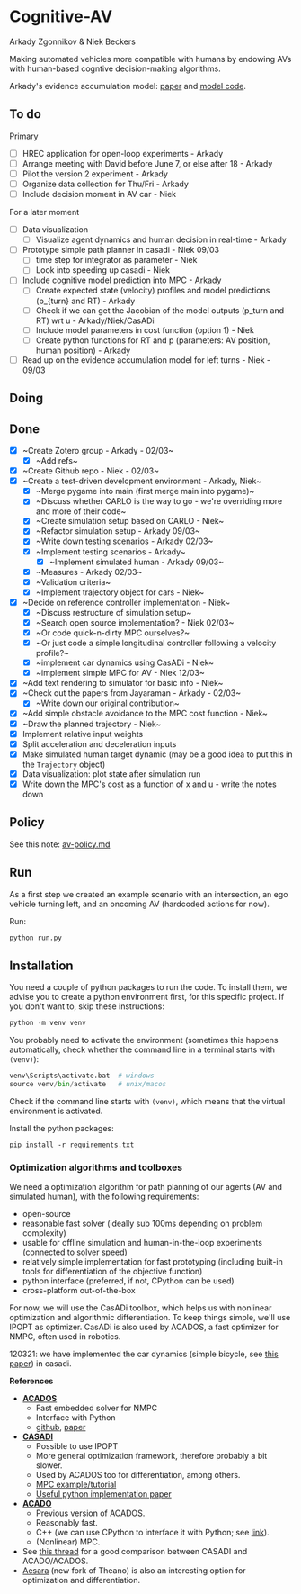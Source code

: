 # Cognitive-AV

Arkady Zgonnikov & Niek Beckers

Making automated vehicles more compatible with humans by endowing AVs with human-based cogntive decision-making algorithms.

Arkady's evidence accumulation model: [paper](https://psyarxiv.com/p8dxn/) and [model code](https://osf.io/x3ns6/).

## To do
Primary
- [ ] HREC application for open-loop experiments - Arkady
- [ ] Arrange meeting with David before June 7, or else after 18 - Arkady
- [ ] Pilot the version 2 experiment - Arkady
- [ ] Organize data collection for Thu/Fri - Arkady
- [ ] Include decision moment in AV car - Niek

For a later moment
- [ ] Data visualization
    - [ ] Visualize agent dynamics and human decision in real-time - Arkady
- [ ] Prototype simple path planner in casadi - Niek 09/03
    - [ ] time step for integrator as parameter - Niek
    - [ ] Look into speeding up casadi - Niek
- [ ] Include cognitive model prediction into MPC - Arkady
    - [ ] Create expected state (velocity) profiles and model predictions (p_{turn} and RT) - Arkady 
    - [ ] Check if we can get the Jacobian of the model outputs (p_turn and RT) wrt u - Arkady/Niek/CasADi
    - [ ] Include model parameters in cost function (option 1) - Niek
    - [ ] Create python functions for RT and p (parameters: AV position, human position) - Arkady
- [ ] Read up on the evidence accumulation model for left turns - Niek - 09/03

## Doing



## Done

- [x] ~Create Zotero group - Arkady - 02/03~
    - [x] ~Add refs~
- [x] ~Create Github repo - Niek - 02/03~
- [x] ~Create a test-driven development environment - Arkady, Niek~
    - [x] ~Merge pygame into main (first merge main into pygame)~
    - [x] ~Discuss whether CARLO is the way to go - we're overriding more and more of their code~
    - [x] ~Create simulation setup based on CARLO - Niek~ 
    - [x] ~Refactor simulation setup - Arkady 09/03~
    - [x] ~Write down testing scenarios - Arkady 02/03~
    - [x] ~Implement testing scenarios - Arkady~
        - [x] ~Implement simulated human - Arkady 09/03~
    - [x] ~Measures - Arkady 02/03~
    - [x] ~Validation criteria~
    - [x] ~Implement trajectory object for cars - Niek~
- [x] ~Decide on reference controller implementation - Niek~
    - [x] ~Discuss restructure of simulation setup~
    - [x] ~Search open source implementation? - Niek 02/03~
    - [x] ~Or code quick-n-dirty MPC ourselves?~
    - [x] ~Or just code a simple longitudinal controller following a velocity profile?~
    - [x] ~implement car dynamics using CasADi - Niek~
    - [x] ~implement simple MPC for AV - Niek 12/03~
- [x] ~Add text rendering to simulator for basic info - Niek~
- [x] ~Check out the papers from Jayaraman - Arkady - 02/03~
    - [x] ~Write down our original contribution~
- [x] ~Add simple obstacle avoidance to the MPC cost function - Niek~
- [x] ~Draw the planned trajectory - Niek~
- [x] Implement relative input weights
- [x] Split acceleration and deceleration inputs
- [x] Make simulated human target dynamic (may be a good idea to put this in the `Trajectory` object)
- [x] Data visualization: plot state after simulation run
- [x] Write down the MPC's cost as a function of x and u - write the notes down
## Policy

See this note: [av-policy.md](av-policy.md)

## Run

As a first step we created an example scenario with an intersection, an ego vehicle turning left, and an oncoming AV (hardcoded actions for now).

Run: 
```python
python run.py
```

## Installation

You need a couple of python packages to run the code. To install them, we advise you to create a python environment first, for this specific project. If you don't want to, skip these instructions:

```python
python -m venv venv
``` 
You probably need to activate the environment (sometimes this happens automatically, check whether the command line in a terminal starts with `(venv)`):
```python
venv\Scripts\activate.bat  # windows
source venv/bin/activate   # unix/macos
```
Check if the command line starts with `(venv)`, which means that the virtual environment is activated.

Install the python packages:

```
pip install -r requirements.txt
```

### Optimization algorithms and toolboxes

We need a optimization algorithm for path planning of our agents (AV and simulated human), with the following requirements:

- open-source
- reasonable fast solver (ideally sub 100ms depending on problem complexity)
- usable for offline simulation and human-in-the-loop experiments (connected to solver speed)
- relatively simple implementation for fast prototyping (including built-in tools for differentiation of the objective function) 
- python interface (preferred, if not, CPython can be used)
- cross-platform out-of-the-box

For now, we will use the CasADi toolbox, which helps us with nonlinear optimization and algorithmic differentiation. To keep things simple, we'll use IPOPT as optimizer. CasADi is also used by ACADOS, a fast optimizer for NMPC, often used in robotics.

120321: we have implemented the car dynamics (simple bicycle, see [this paper](https://ieeexplore.ieee.org/stamp/stamp.jsp?tp=&arnumber=7225830)) in casadi.

__References__

- [__ACADOS__](https://github.com/acados/acados)
    + Fast embedded solver for NMPC
    + Interface with Python
    + [github](https://github.com/acados/acados), [paper](https://arxiv.org/abs/1910.13753)
- [__CASADI__](https://web.casadi.org/)
    + Possible to use IPOPT
    + More general optimization framework, therefore probably a bit slower. 
    + Used by ACADOS too for differentiation, among others. 
    + [MPC example/tutorial](https://www.youtube.com/watch?v=JI-AyLv68Xs)
    + [Useful python implementation paper](https://www.researchgate.net/publication/261081671_Dynamic_optimization_with_CasADi)
- [__ACADO__](https://acado.github.io/)
    + Previous version of ACADOS.
    + Reasonably fast.
    + C++ (we can use CPython to interface it with Python; see [link](http://grauonline.de/wordpress/?page_id=3244)). 
    + (Nonlinear) MPC. 
- See [this thread](https://groups.google.com/g/casadi-users/c/Z_zu8hqTR3A?pli=1) for a good comparison between CASADI and ACADO/ACADOS.
- [Aesara](https://github.com/pymc-devs/aesara) (new fork of Theano) is also an interesting option for optimization and differentiation.
